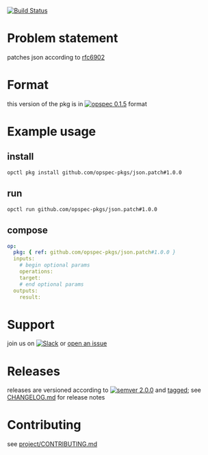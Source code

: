 [![Build Status](https://travis-ci.org/opspec-pkgs/json.patch.svg?branch=master)](https://travis-ci.org/opspec-pkgs/json.patch)

# Problem statement

patches json according to [rfc6902](https://tools.ietf.org/html/rfc6902)

# Format

this version of the pkg is in [![opspec 0.1.5](https://img.shields.io/badge/opspec-0.1.5-brightgreen.svg?colorA=6b6b6b&colorB=fc16be)](https://opspec.io/0.1.5/packages.html) format

# Example usage

## install

```shell
opctl pkg install github.com/opspec-pkgs/json.patch#1.0.0
```

## run

```
opctl run github.com/opspec-pkgs/json.patch#1.0.0
```

## compose

```yaml
op:
  pkg: { ref: github.com/opspec-pkgs/json.patch#1.0.0 }
  inputs:
    # begin optional params
    operations:
    target:
    # end optional params
  outputs:
    result:
```

# Support

join us on
[![Slack](https://opspec-slackin.herokuapp.com/badge.svg)](https://opspec-slackin.herokuapp.com/)
or
[open an issue](https://github.com/opspec-pkgs/json.patch/issues)

# Releases

releases are versioned according to
[![semver 2.0.0](https://img.shields.io/badge/semver-2.0.0-brightgreen.svg)](http://semver.org/spec/v2.0.0.html)
and [tagged](https://git-scm.com/book/en/v2/Git-Basics-Tagging); see
[CHANGELOG.md](CHANGELOG.md) for release notes

# Contributing

see
[project/CONTRIBUTING.md](https://github.com/opspec-pkgs/project/blob/master/CONTRIBUTING.md)

